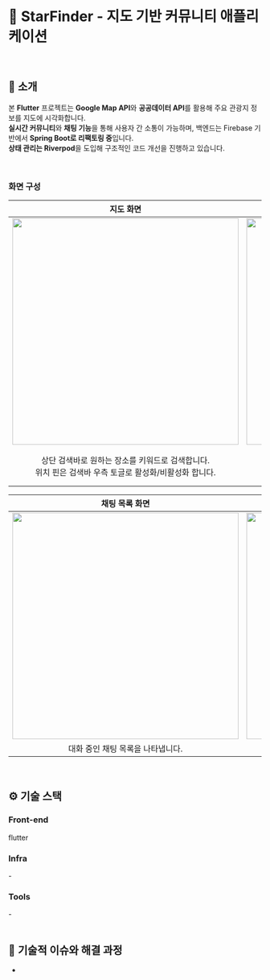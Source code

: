 # 🎈 StarFinder - 지도 기반 커뮤니티 애플리케이션

<br/>

## 📝 소개
본 **Flutter** 프로젝트는 **Google Map API**와 **공공데이터 API**를 활용해 주요 관광지 정보를 지도에 시각화합니다. <br />
**실시간 커뮤니티**와 **채팅 기능**을 통해 사용자 간 소통이 가능하며, 백엔드는 Firebase 기반에서 **Spring Boot로 리팩토링 중**입니다. <br />
**상태 관리는 Riverpod**을 도입해 구조적인 코드 개선을 진행하고 있습니다.  

<br />


### 화면 구성

<div align="center">

|지도 화면|커뮤니티 화면|댓글 화면|
|:---:|:---:|:---:|
|<img src="https://github.com/user-attachments/assets/0bad9971-b4b0-439a-8e4b-d1e16adc85f3" height="450"/>|<img src="https://github.com/user-attachments/assets/181febfb-fdb8-4129-9f4e-428ef57a0230" height="450"/>|<img src="https://github.com/user-attachments/assets/46060f5e-c53f-4b69-89be-01f4735f9621" height="450"/>|
|상단 검색바로 원하는 장소를 키워드로 검색합니다. <br />위치 핀은 검색바 우측 토글로 활성화/비활성화 합니다.|게시글을 무한 스크롤합니다.<br />게시글에 좋아요/댓글을 달거나<br />작성자에게 채팅을 겁니다.|게시글에 대한 댓글을 조회합니다.|


|채팅 목록 화면|채팅방 화면|마이페이지 화면|
|:---:|:---:|:---:|
|<img src="https://github.com/user-attachments/assets/34b2286f-88e7-43a3-9842-0c2699a03f99" height="450"/>|<img src="https://github.com/user-attachments/assets/eccbeda4-3764-4f5c-b4f7-d493013cad25" height="450"/>|<img src="https://github.com/user-attachments/assets/6416353a-5a61-4057-884d-3e5acabe4a60" height="450"/>|
|대화 중인 채팅 목록을 나타냅니다.|실시간 채팅을 합니다.|기타 정보를 조회합니다.|

</div>

<br />

## ⚙ 기술 스택

### Front-end
<div>
flutter
</div>

### Infra
<div>
-
</div>

### Tools
<div>
-
</div>



<br />

## 🤔 기술적 이슈와 해결 과정
- 

<br />
